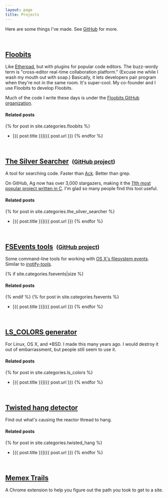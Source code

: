 ```yaml
---
layout: page
title: Projects
---
```


Here are some things I've made. See [GitHub](https://github.com/ggreer) for more.

<br />

## [Floobits](https://floobits.com/)
Like [Etherpad](http://en.wikipedia.org/wiki/Etherpad), but with plugins for popular code editors. The buzz-wordy term is "cross-editor real-time collaboration platform." (Excuse me while I wash my mouth out with soap.) Basically, it lets developers pair program when they're not in the same room. It's super-cool. My co-founder and I use Floobits to develop Floobits.

Much of the code I write these days is under the [Floobits GitHub organization](https://github.com/Floobits).
#### Related posts
{% for post in site.categories.floobits %}
* [{{ post.title }}]({{ post.url }})
{% endfor %}

<br />

## [The Silver Searcher](/ag/) &nbsp;<small>([GitHub project](https://github.com/ggreer/the_silver_searcher))</small>
A tool for searching code. Faster than [Ack](http://betterthangrep.com/). Better than grep.  

On GitHub, Ag now has over 3,000 stargazers, making it the [11th most popular project written in C](https://github.com/search?l=C&o=desc&p=2&q=stars%3A%3E1000&ref=advsearch&s=stars&type=Repositories). I'm glad so many people find this tool useful.

#### Related posts
{% for post in site.categories.the_silver_searcher %}
* [{{ post.title }}]({{ post.url }})
{% endfor %}

<br />

## [FSEvents tools](/fsevents/) &nbsp;<small>([GitHub project](https://github.com/ggreer/fsevents-tools))</small>
Some command-line tools for working with [OS X's filesystem events](http://en.wikipedia.org/wiki/FSEvents). Similar to [inotify-tools](https://github.com/rvoicilas/inotify-tools).

{% if site.categories.fsevents|size %}
#### Related posts
{% endif %}
{% for post in site.categories.fsevents %}
* [{{ post.title }}]({{ post.url }})
{% endfor %}

<br />

## [LS_COLORS generator](/lscolors)
For Linux, OS X, and \*BSD. I made this many years ago. I would destroy it out of embarrassment, but people  still seem to use it.  
#### Related posts
{% for post in site.categories.ls_colors %}
* [{{ post.title }}]({{ post.url }})
{% endfor %}

<br />

## [Twisted hang detector](https://github.com/ggreer/twisted_hang)
Find out what's causing the reactor thread to hang.
#### Related posts
{% for post in site.categories.twisted_hang %}
* [{{ post.title }}]({{ post.url }})
{% endfor %}

<br />

## [Memex Trails](https://github.com/ggreer/memex_trails)
A Chrome extension to help you figure out the path you took to get to a site.
